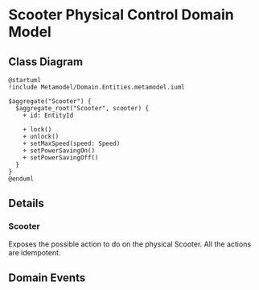 # Scooter Physical Control Domain Model

## Class Diagram
```plantuml
@startuml
!include Metamodel/Domain.Entities.metamodel.iuml

$aggregate("Scooter") {
  $aggregate_root("Scooter", scooter) {
    + id: EntityId

    + lock()
    + unlock()
    + setMaxSpeed(speed: Speed)
    + setPowerSavingOn()
    + setPowerSavingOff()
  }
}
@enduml
```

## Details

### Scooter
Exposes the possible action to do on the physical Scooter.
All the actions are idempotent.

## Domain Events
